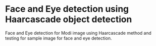 
# Face and Eye detection using  Haarcascade object detection

Face and Eye detection for Modi image using Haarcascade method and testing for sample image for face and eye detection.
